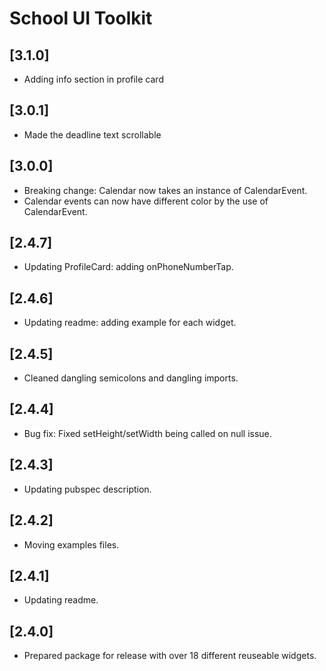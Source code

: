 # School UI Toolkit

## [3.1.0]

- Adding info section in profile card

## [3.0.1]

- Made the deadline text scrollable

## [3.0.0]

- Breaking change: Calendar now takes an instance of CalendarEvent.
- Calendar events can now have different color by the use of CalendarEvent.

## [2.4.7]

- Updating ProfileCard: adding onPhoneNumberTap.

## [2.4.6]

- Updating readme: adding example for each widget.

## [2.4.5]

- Cleaned dangling semicolons and dangling imports.

## [2.4.4]

- Bug fix: Fixed setHeight/setWidth being called on null issue.

## [2.4.3]

- Updating pubspec description.

## [2.4.2]

- Moving examples files.

## [2.4.1]

- Updating readme.

## [2.4.0]

- Prepared package for release with over 18 different reuseable widgets.
